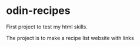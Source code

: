 # odin-recipes

First project to test my html skills.

The project is to make a recipe list website with links
